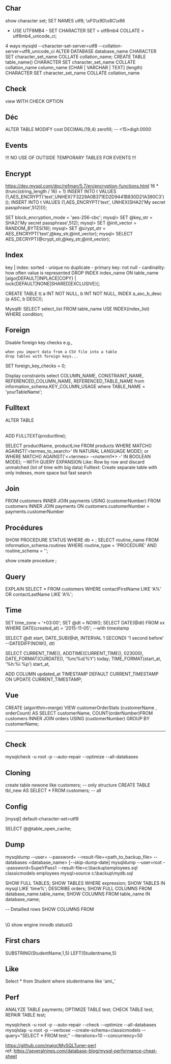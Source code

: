 ## Char
show character set;
SET NAMES utf8;
\xF0\x9D\x8C\x86

- USE UTF8MB4 -
SET CHARACTER SET = utf8mb4 COLLATE = utf8mb4_unicode_ci;

4 ways
mysqld --character-set-server=utf8 --collation-server=utf8_unicode_ci
ALTER DATABASE database_name CHARACTER SET character_set_name COLLATE collation_name;
CREATE TABLE table_name() CHARACTER SET character_set_name COLLATE collation_name
column_name [CHAR | VARCHAR | TEXT] (length) CHARACTER SET character_set_name COLLATE collation_name

## Check
view WITH CHECK OPTION

## Déc
ALTER TABLE <table> MODIFY cost DECIMAL(19,4) zerofill; -- <15>digit.0000

## Events
!!! NO USE OF OUTSIDE TEMPORARY TABLES FOR EVENTS !!!

## Encrypt
https://dev.mysql.com/doc/refman/5.7/en/encryption-functions.html
16 * (trunc(string_length / 16) + 1)
INSERT INTO t VALUES (1,AES_ENCRYPT('text',UNHEX('F3229A0B371ED2D9441B830D21A390C3')));
INSERT INTO t VALUES (1,AES_ENCRYPT('text', UNHEX(SHA2('My secret passphrase',512))));

SET block_encryption_mode = 'aes-256-cbc';
mysql> SET @key_str = SHA2('My secret passphrase',512);
mysql> SET @init_vector = RANDOM_BYTES(16);
mysql> SET @crypt_str = AES_ENCRYPT('text',@key_str,@init_vector);
mysql> SELECT AES_DECRYPT(@crypt_str,@key_str,@init_vector);

## Index
key | index: sorted       - unique no duplicate        - primary key: not null      - cardinality: how often value is represented
DROP INDEX index_name ON table_name [algo{DEFAULT|INPLACE|COPY} | lock{DEFAULT|NONE|SHARED|EXCLUSIVE}];

CREATE TABLE t( a INT NOT NULL, b INT NOT NULL, INDEX a_asc_b_desc (a ASC, b DESC));

Mysql8:
SELECT select_list FROM table_name USE INDEX(index_list) WHERE condition;

## Foreign
Disable foreign key checks e.g.,

    when you import data from a CSV file into a table
    drop tables with foreign keys...

SET foreign_key_checks = 0;

Display constraints
select COLUMN_NAME, CONSTRAINT_NAME, REFERENCED_COLUMN_NAME, REFERENCED_TABLE_NAME
from information_schema.KEY_COLUMN_USAGE
where TABLE_NAME = 'yourTableName';

## Fulltext
ALTER TABLE <table> ADD FULLTEXT(productline);

SELECT productName, productLine FROM products
WHERE MATCH(<column>) AGAINST('<termes_to_search>' IN NATURAL LANGUAGE MODE);
      or
WHERE MATCH(<column>) AGAINST('<+termes> -<noterm1*> -<noterm2>' IN BOOLEAN MODE);  --WITH QUERY EXPANSION
Like: Row by row and discard unmatched (lot of time with big data)
Fulltext: Create separate table with only indexes, more space but fast search

## Join
FROM customers INNER JOIN payments USING (customerNumber)
FROM customers INNER JOIN payments ON customers.customerNumber = payments.customerNumber

## Procédures
SHOW PROCEDURE STATUS WHERE db = <db>;
SELECT  routine_name FROM information_schema.routines WHERE routine_type = 'PROCEDURE' AND routine_schema = '<db>';

show create procedure <procedure>;

## Query
EXPLAIN SELECT * FROM customers WHERE contactFirstName LIKE 'A%' OR contactLastName LIKE 'A%';

## Time
SET time_zone = '+03:00';
SET @dt =  NOW();
SELECT DATE(@dt) FROM xx WHERE DATE(created_at) = '2015-11-05'; --with timestamp

SELECT @dt start, DATE_SUB(@dt, INTERVAL 1 SECOND) '1 second before'  --DATEDIFF(NOW(), dt)

SELECT CURRENT_TIME(), ADDTIME(CURRENT_TIME(), 023000),
DATE_FORMAT(CURDATE(), '%m/%d/%Y') today;
TIME_FORMAT(start_at, '%h:%i %p') start_at,

ADD COLUMN updated_at TIMESTAMP DEFAULT CURRENT_TIMESTAMP ON UPDATE CURRENT_TIMESTAMP;

## Vue
CREATE (algorithm=merge) VIEW customerOrderStats (customerName , orderCount) AS
SELECT customerName, COUNT(orderNumber)FROM
        customers
            INNER JOIN
        orders USING (customerNumber)
    GROUP BY customerName;
  
- - - - - - -

## Check
mysqlcheck -u root -p --auto-repair --optimize --all-databases

## Cloning
create table newone like customers; -- only structure
CREATE TABLE tbl_new AS SELECT * FROM customers; -- all

## Config
[mysql]
default-character-set=utf8

SELECT @@table_open_cache;

## Dump
mysqldump --user=<username> --password=<password> --result-file=<path_to_backup_file> --databases <database_name> [--skip-dump-date]
mysqldump --user=root --password=Supe!rPass1 --result-file=c:\backup\employees.sql classicmodels employees
mysql>source c:\backup\mydb.sql

SHOW FULL TABLES; SHOW TABLES WHERE expression; SHOW TABLES IN mysql LIKE 'time%';
DESCRIBE orders;
SHOW FULL COLUMNS FROM database_name.table_name; SHOW COLUMNS FROM table_name IN database_name;

-- Detailled rows
SHOW COLUMNS FROM <table>\G
show engine innodb status\G

## First chars
SUBSTRING(StudentName,1,5)
LEFT(Studentname,5)

## Like
Select * from Student where studentname like 'ami_'

## Perf
ANALYZE TABLE payments; OPTIMIZE TABLE test; CHECK TABLE test; REPAIR TABLE test;

mysqlcheck -u root -p --auto-repair --check --optimize --all-databases
mysqlslap -u root -p --verbose --create-schema=classicmodels --query="SELECT * FROM test;" --iterations=10 --concurrency=50

https://github.com/major/MySQLTuner-perl  
ref: https://severalnines.com/database-blog/mysql-performance-cheat-sheet
